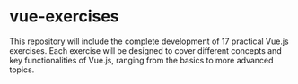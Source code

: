 # vue-exercises
This repository will include the complete development of 17 practical Vue.js exercises. Each exercise will be designed to cover different concepts and key functionalities of Vue.js, ranging from the basics to more advanced topics.
